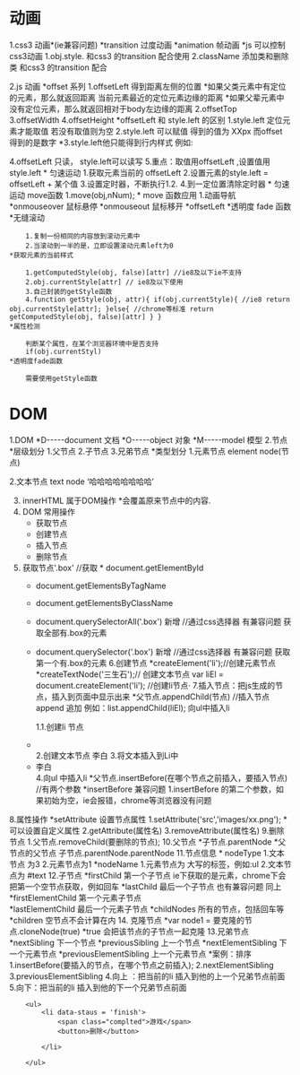 动画
====
1.css3 动画*(ie兼容问题)
	*transition 过度动画
	*animation  帧动画
	*js 可以控制css3动画
		1.obj.style. 和css3 的transition 配合使用
		2.className 添加类和删除类  和css3
		  的transition 配合

2.js 动画
	*offset 系列
		1.offsetLeft  得到距离左侧的位置
			*如果父类元素中有定位的元素，那么就返回距离
			 当前元素最近的定位元素边缘的距离
			*如果父辈元素中没有定位元素，那么就返回相对于body左边缘的距离
		2.offsetTop  
		3.offsetWidth
		4.offsetHeight
	*offsetLeft 和 style.left 的区别
		1.style.left 定位元素才能取值 若没有取值则为空
		2.style.left 可以赋值 得到的值为  XXpx 而offset 得到的是数字
		*3.style.left他只能得到行内样式
			例如:<div style = "margin-left:200px;"></div>
		4.offsetLeft 只读， style.left可以读写
		5.重点：取值用offsetLeft ,设置值用style.left
	* 匀速运动
		1.获取元素当前的  offsetLeft
		2.设置元素的style.left = offsetLeft + 某个值
		3.设置定时器，不断执行1.2.
		4.到一定位置清除定时器
	* 匀速运动 move函数
	 	1.move(obj,nNum);
	* move 函数应用
		1.动画导航
			*onmouseover 鼠标悬停
			*onmouseout  鼠标移开
			*offsetLeft
	*透明度 fade 函数
	*无缝滚动

		1.复制一份相同的内容放到滚动元素中
		2.当滚动到一半的是，立即设置滚动元素left为0
	*获取元素的当前样式

		1.getComputedStyle(obj, false)[attr] //ie8及以下ie不支持
		2.obj.currentStyle[attr] // ie8及以下使用
		3.自己封装的getStyle函数
		4.function getStyle(obj, attr){ if(obj.currentStyle){ //ie8 return obj.currentStyle[attr]; }else{ //chrome等标准 return getComputedStyle(obj, false)[attr] } }
	*属性检测

		判断某个属性，在某个浏览器环境中是否支持
		if(obj.currentStyl)
	*透明度fade函数

		需要使用getStyle函数
DOM 
====
1.DOM
	*D-----document  文档
	*O-----object    对象
	*M-----model     模型
2.节点
	*层级划分
		1.父节点
		2.子节点
		3.兄弟节点
	*类型划分
		1.元素节点  element  node(节点)  <p></p>
		2.文本节点 text node  ‘哈哈哈哈哈哈哈哈’

3. innerHTML  属于DOM操作
	*会覆盖原来节点中的内容.
4. DOM 常用操作
	* 获取节点
	* 创建节点
	* 插入节点
	* 删除节点
5. 获取节点'.box'
 //获取	* document.getElementById
	* document.getElementsByTagName
	* document.getElementsByClassName
	* document.querySelectorAll('.box')	新增
	    //通过css选择器  有兼容问题  	获取全部有.box的元素
	* document.querySelector('.box') 新增
	   //通过css选择器  有兼容问题  获取第一个有.box的元素
6.创建节点
	*createElement('li');//创建元素节点
	*createTextNode('三生石');// 创建文本节点
	var liEl = document.createElement('li'); //创建li节点·
7.插入节点：把js生成的节点，插入到页面中显示出来
	*父节点.appendChild(节点) //插入节点   append 追加
	例如：list.appendChild(liEl);  向ul中插入li

		1.1.创建li 节点 <li></li>
		2.创建文本节点  李白
		3.将文本插入到Li中<li>李白</li>
		4.向ul 中插入li
	*父节点.insertBefore(在哪个节点之前插入，要插入节点)  //有两个参数
	*insertBefore  兼容问题
		1.insertBefore 的第二个参数，如果初始为空，ie会报错，chrome等浏览器没有问题


8.属性操作
	*setAttribute 设置节点属性
		1.setAttribute('src','images/xx.png');
			*可以设置自定义属性
		2.getAttribute(属性名)
		3.removeAttribute(属性名)
9.删除节点
	1.父节点.removeChild(要删除的节点);
10.父节点
	*子节点.parentNode
	*父节点的父节点      子节点.parentNode.parentNode
11.节点信息
	* nodeType
		1.文本节点 为3
		2.元素节点为1
	*nodeName
		1.元素节点为 大写的标签，例如:ul
		2.文本节点为 #text
12.子节点
	*firstChild  第一个子节点  ie下获取的是元素，chrome下会把第一个空节点获取，例如回车
	*lastChild   最后一个子节点  也有兼容问题   同上
	*firstElementChild 第一个元素子节点  
	*lastElementChild	最后一个元素子节点
	*childNodes 所有的节点，包括回车等
	*children 空节点不会计算在内
14. 克隆节点
	*var node1 = 要克隆的节点.cloneNode(true)
	*true 会把该节点的子节点一起克隆
13.兄弟节点
	*nextSibling 下一个节点
	*previousSibling 上一个节点
	*nextElementSibling 下一个元素节点
	*previousElementSibling 上一个元素节点
	*案例：排序
		1.insertBefore(要插入的节点，在哪个节点之前插入);
		2.nextElementSibling
		3.previousElementSibling
		4.向上 ：把当前的li 插入到他的上一个兄弟节点前面
		5.向下：把当前的li 插入到他的下一个兄弟节点前面

		<ul>
			<li data-staus = 'finish'>
				<span class="complted">游戏</span>
				<button>删除</button>

			</li>

		</ul>